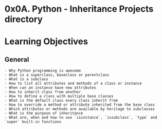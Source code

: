 # 0x0A. Python - Inheritance Projects directory
# Learning Objectives
## General
	- Why Python programming is awesome
	- What is a superclass, baseclass or parentclass
	- What is a subclass
	- How to list all attributes and methods of a class or instance
	- When can an instance have new attributes
	- How to inherit class from another
	- How to define a class with multiple base classes
	- What is the default class every class inherit from
	- How to override a method or attribute inherited from the base class
	- Which attributes or methods are available by heritage to subclasses
	- What is the purpose of inheritance
	- What are, when and how to use `isinstance`, `issubclass`, `type` and `super` built-in functions

